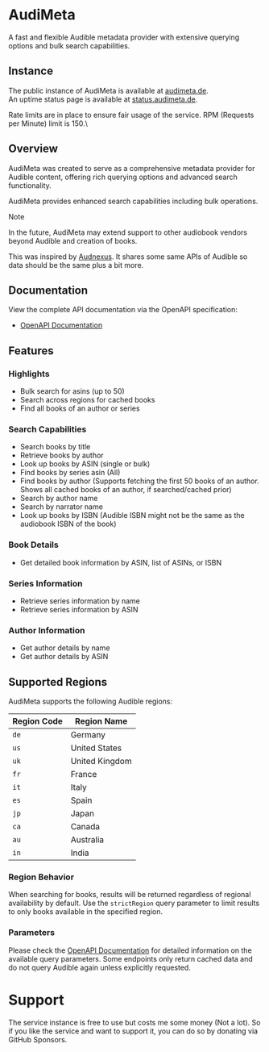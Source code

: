 # AudiMeta

A fast and flexible Audible metadata provider with extensive querying options and bulk search capabilities.

## Instance

The public instance of AudiMeta is available at [audimeta.de](https://audimeta.de).\
An uptime status page is available at [status.audimeta.de](https://status.audimeta.de/status/main).

Rate limits are in place to ensure fair usage of the service.
RPM (Requests per Minute) limit is 150.\

## Overview

AudiMeta was created to serve as a comprehensive metadata provider for Audible content, offering rich querying options and advanced search functionality.

AudiMeta provides enhanced search capabilities including bulk operations.

> [!NOTE]
> In the future, AudiMeta may extend support to other audiobook vendors beyond Audible and creation of books.

This was inspired by [Audnexus](https://github.com/audnexus/audnexus). It shares some same APIs of Audible so data should be the same plus a bit more.

## Documentation

View the complete API documentation via the OpenAPI specification:
- [OpenAPI Documentation](https://audimeta.de)

## Features

### Highlights
- Bulk search for asins (up to 50)
- Search across regions for cached books
- Find all books of an author or series

### Search Capabilities
- Search books by title
- Retrieve books by author
- Look up books by ASIN (single or bulk)
- Find books by series asin (All)
- Find books by author (Supports fetching the first 50 books of an author. Shows all cached books of an author, if searched/cached prior)
- Search by author name
- Search by narrator name
- Look up books by ISBN (Audible ISBN might not be the same as the audiobook ISBN of the book)

### Book Details
- Get detailed book information by ASIN, list of ASINs, or ISBN

### Series Information
- Retrieve series information by name
- Retrieve series information by ASIN

### Author Information
- Get author details by name
- Get author details by ASIN

## Supported Regions

AudiMeta supports the following Audible regions:

| Region Code | Region Name     |
|-------------|-----------------|
| `de`        | Germany         |
| `us`        | United States   |
| `uk`        | United Kingdom  |
| `fr`        | France          |
| `it`        | Italy           |
| `es`        | Spain           |
| `jp`        | Japan           |
| `ca`        | Canada          |
| `au`        | Australia       |
| `in`        | India           |

### Region Behavior
When searching for books, results will be returned regardless of regional availability by default. Use the `strictRegion` query parameter to limit results to only books available in the specified region.

### Parameters
Please check the [OpenAPI Documentation](https://audimeta.de) for detailed information on the available query parameters.
Some endpoints only return cached data and do not query Audible again unless explicitly requested.

# Support

The service instance is free to use but costs me some money (Not a lot). So if you like the service and want to support it, you can do so by donating via GitHub Sponsors.